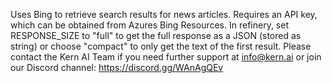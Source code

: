 Uses Bing to retrieve search results for news articles. Requires an API key, which can be obtained from Azures Bing Resources. In refinery, set RESPONSE_SIZE to "full" to get the full response as a JSON (stored as string) or choose "compact" to only get the text of the first result. Please contact the Kern AI Team if you need further support at info@kern.ai or join our Discord channel: https://discord.gg/WAnAgQEv 